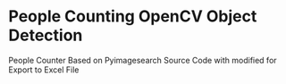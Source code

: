 # People Counting OpenCV Object Detection
 People Counter Based on Pyimagesearch Source Code with modified for Export to Excel File
